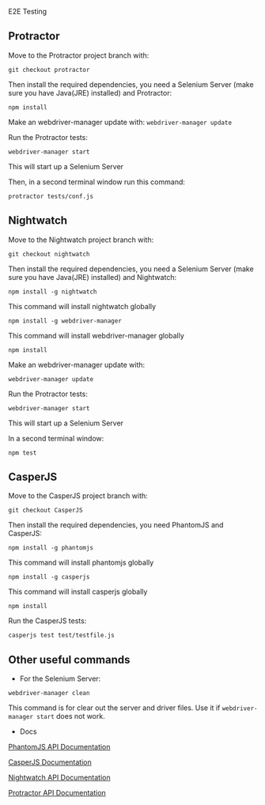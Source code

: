 E2E Testing

## Protractor
Move to the Protractor project branch with:

```git checkout protractor```

Then install the required dependencies, you need a Selenium Server (make sure you have Java(JRE) installed) and Protractor:

```npm install```

Make an webdriver-manager update with:
```webdriver-manager update```

Run the Protractor tests:

```webdriver-manager start```

This will start up a Selenium Server

Then, in a second terminal window run this command:

```protractor tests/conf.js```

 ## Nightwatch
 Move to the Nightwatch project branch with:

```git checkout nightwatch```

Then install the required dependencies, you need a Selenium Server (make sure you have Java(JRE) installed) and Nightwatch:

```npm install -g nightwatch```

This command will install nightwatch globally


```npm install -g webdriver-manager ```

This command will install webdriver-manager globally

```npm install```

Make an webdriver-manager update with:

```webdriver-manager update```

Run the Protractor tests:

```webdriver-manager start```

This will start up a Selenium Server

In a second terminal window:

```npm test```

## CasperJS
Move to the CasperJS project branch with:

```git checkout CasperJS```

Then install the required dependencies, you need PhantomJS and CasperJS:

```npm install -g phantomjs```

This command will install phantomjs globally

```npm install -g casperjs```

This command will install casperjs globally

```npm install ```

Run the CasperJS tests: 

```casperjs test test/testfile.js```


## Other useful commands 

* For the Selenium Server:

```webdriver-manager clean```

This command is for clear out the server and driver files. Use it if `webdriver-manager start` does not work.

* Docs

[PhantomJS API Documentation](http://phantomjs.org/api/)

[CasperJS Documentation](http://docs.casperjs.org/en/latest/)

[Nightwatch API Documentation](http://nightwatchjs.org/api)

[Protractor API Documentation](http://www.protractortest.org/#/api)
